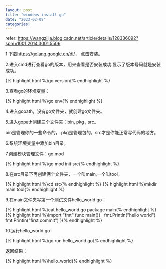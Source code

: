 ```yaml
---
layout: post
title: "windows install go"
date: "2023-02-09"
categories: 
---
```

<p>refer: <a href="https://wangzijia.blog.csdn.net/article/details/128336092?spm=1001.2014.3001.5506">https://wangzijia.blog.csdn.net/article/details/128336092?spm=1001.2014.3001.5506</a></p>
<p>1.下载<a href="https://golang.google.cn/dl/">https://golang.google.cn/dl/</a>， 点击安装。</p>
<p>2.进入cmd进行查看go的版本，用来查看是否安装成功.显示了版本号码就是安装成功。</p>
<p>{% highlight html %}go version{% endhighlight %}</p>
<p>3.查看go的环境变量：</p>
{% highlight html %}go env{% endhighlight %}
<p>4.进入gopath，没有go文件夹，就创建go文件夹。</p>
<p>5.进入gopath创建三个文件夹：bin, pkg , src。</p>
<p>bin是管理你的一些命令的， pkg是管理包的，src才是你能正常写代码的地方。</p>
<p>6.系统环境变量中添加bin目录。</p>
<p>7.创建模块管理文件：go.mod</p>
{% highlight html %}go mod init src{% endhighlight %}
<p>8.在src目录下再创建俩个文件夹，一个叫main,一个叫tool。</p>
{% highlight html %}cd src{% endhighlight %}
{% highlight html %}mkdir main tool{% endhighlight %}
<p>9.在main文件夹写第一个测试文件hello_world.go：</p>
{% highlight html %}cat hello_world.go
package main{% endhighlight %}
{% highlight html %}import &quot;fmt&quot;
func main(){
&nbsp; fmt.Println(&quot;hello world&quot;)
&nbsp; fmt.Println(&quot;first commit&quot;)
}{% endhighlight %}
<p>10.运行hello_world.go</p>
{% highlight html %}go run hello_world.go{% endhighlight %}
<p>返回结果：</p>
{% highlight html %}hello_world{% endhighlight %}
<p>&nbsp;</p>
